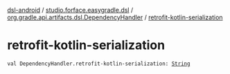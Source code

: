 [dsl-android](../../index.md) / [studio.forface.easygradle.dsl](../index.md) / [org.gradle.api.artifacts.dsl.DependencyHandler](index.md) / [retrofit-kotlin-serialization](./retrofit-kotlin-serialization.md)

# retrofit-kotlin-serialization

`val DependencyHandler.retrofit-kotlin-serialization: `[`String`](https://kotlinlang.org/api/latest/jvm/stdlib/kotlin/-string/index.html)